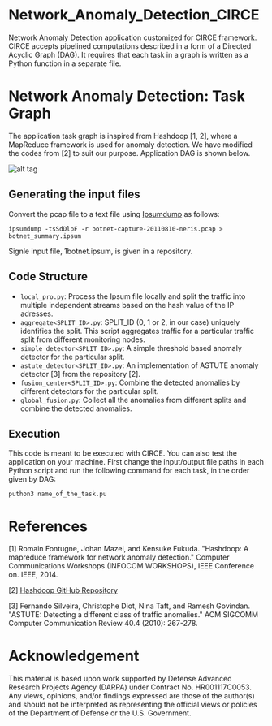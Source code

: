 # Network_Anomaly_Detection_CIRCE
Network Anomaly Detection application customized for CIRCE framework. CIRCE accepts pipelined computations described in a form of a Directed Acyclic Graph (DAG). It requires that each task in a graph is written as a Python function in a separate file. 

# Network Anomaly Detection: Task Graph
The application task graph is inspired from Hashdoop [1, 2], where a MapReduce framework is used for anomaly detection. We have modified the codes from [2] to suit our purpose.
Application DAG is shown below.

 ![alt tag](https://github.com/ANRGUSC/Network_Anomaly_Detection_CIRCE/blob/master/DAG.jpg)

## Generating the input files
Convert the pcap file to a text file using [Ipsumdump](http://www.read.seas.harvard.edu/~kohler/ipsumdump/) as follows:

```
ipsumdump -tsSdDlpF -r botnet-capture-20110810-neris.pcap > botnet_summary.ipsum
```
Signle input file, 1botnet.ipsum, is given in a repository.

## Code Structure
- `local_pro.py`: Process the Ipsum file locally and split the traffic into multiple independent streams based on the hash value of the IP adresses.
- `aggregate<SPLIT_ID>.py`: SPLIT_ID (0, 1 or 2, in our case) uniquely idenfifies the split. This script aggregates traffic for a particular traffic split from different monitoring nodes.
- `simple_detector<SPLIT_ID>.py`: A simple threshold based anomaly detector for the particular split.
- `astute_detector<SPLIT_ID>.py`: An implementation of ASTUTE anomaly detector [3] from the repository [2].
- `fusion_center<SPLIT_ID>.py`: Combine the detected anomalies by different detectors for the particular split.
- `global_fusion.py`: Collect all the anomalies from different splits and combine the detected anomalies.

## Execution

This code is meant to be executed with CIRCE. You can also test the application on your machine. First change the input/output file paths in each Python script and run the following command for each task, in the order given by DAG:

```
puthon3 name_of_the_task.pu
```

# References
[1] Romain Fontugne, Johan Mazel, and Kensuke Fukuda. "Hashdoop: A mapreduce framework for network anomaly detection." Computer Communications Workshops (INFOCOM WORKSHOPS), IEEE Conference on. IEEE, 2014.

[2] [Hashdoop GitHub Repository](https://github.com/necoma/hashdoop "Hashdoop Repository")

[3] Fernando Silveira, Christophe Diot, Nina Taft, and Ramesh Govindan. "ASTUTE: Detecting a different class of traffic anomalies." ACM SIGCOMM Computer Communication Review 40.4 (2010): 267-278.

# Acknowledgement
This material is based upon work supported by Defense Advanced Research Projects Agency (DARPA) under Contract No. HR001117C0053. Any views, opinions, and/or findings expressed are those of the author(s) and should not be interpreted as representing the official views or policies of the Department of Defense or the U.S. Government.
